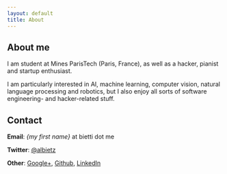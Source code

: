 ```yaml
---
layout: default
title: About
---
```

## About me

I am student at Mines ParisTech (Paris, France), as well as a hacker, pianist and startup enthusiast.

I am particularly interested in AI, machine learning, computer vision, natural language processing and robotics, but I also enjoy all sorts of software engineering- and hacker-related stuff.

## Contact

**Email**: *{my first name}* at bietti dot me

**Twitter**: [@albietz](http://twitter.com/albietz)

**Other**: [Google+](http://plus.google.com/116808720266961485910/), [Github](http://github.com/albietz), [LinkedIn](http://www.linkedin.com/profile/view?id=16112341)
